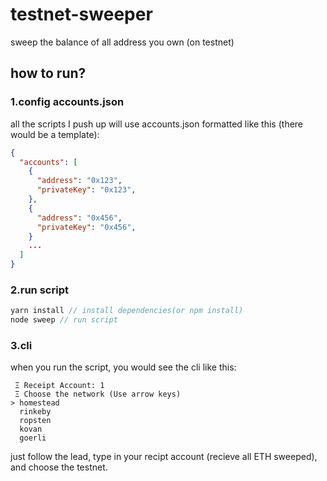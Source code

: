 # testnet-sweeper
sweep the balance of all address you own (on testnet)
## how to run?
### 1.config accounts.json
all the scripts I push up will use accounts.json formatted like this (there would be a template):
```json
{
  "accounts": [
    {
      "address": "0x123",
      "privateKey": "0x123",
    },
    {
      "address": "0x456",
      "privateKey": "0x456",
    }
    ...
  ]
}
```
### 2.run script
```javascript
yarn install // install dependencies(or npm install)
node sweep // run script
```
### 3.cli
when you run the script, you would see the cli like this:
```shell
 Ξ Receipt Account: 1
 Ξ Choose the network (Use arrow keys)
> homestead
  rinkeby
  ropsten
  kovan
  goerli
```
just follow the lead, type in your recipt account (recieve all ETH sweeped), and choose the testnet.
